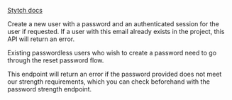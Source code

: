 [Stytch docs](https://stytch.com/docs/api/password-create)

Create a new user with a password and an authenticated session for the user if requested. If a user with this email already exists in the project, this API will return an error.

Existing passwordless users who wish to create a password need to go through the reset password flow.

This endpoint will return an error if the password provided does not meet our strength requirements, which you can check beforehand with the password strength endpoint.
